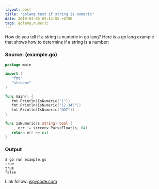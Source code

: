 ```yaml
---
layout: post
title: "golang test if string is numeric"
date: 2019-04-06 09:13:55 +0700
tags: golang,numeric
---
```


How do you tell if a string is numeric in go lang? Here is a go lang example that shows how to determine if a string is a number:

### Source: (example.go)

```go
package main
 
import (
   "fmt"
   "strconv"
)
 
func main() {
   fmt.Println(IsNumeric("1"))
   fmt.Println(IsNumeric("12.345"))
   fmt.Println(IsNumeric("NOT"))
}
 
func IsNumeric(s string) bool {
   _, err := strconv.ParseFloat(s, 64)
   return err == nil
}
```

### Output

```
$ go run example.go
true
true
false
```

Link follow: [ispycode.com](https://ispycode.com/GO/String-Conversions/Test-if-a-string-is-numeric)

